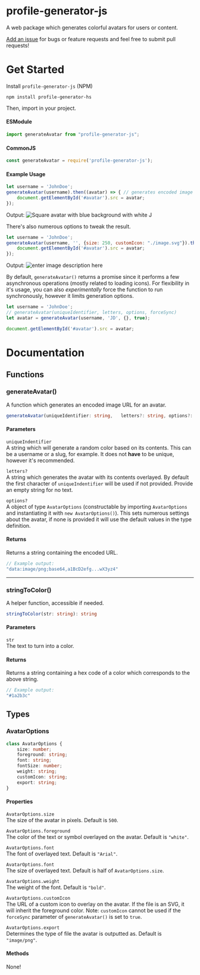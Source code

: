 
# profile-generator-js
A web package which generates colorful avatars for users or content.

[Add an issue](https://github.com/devmaxcat/profile-generator-js/issues) for bugs or feature requests and feel free to submit pull requests!

# Get Started
Install `profile-generator-js` (NPM)
```
npm install profile-generator-hs
```
Then, import in your project.
#### ESModule
```js
import generateAvatar from "profile-generator-js";
```
#### CommonJS
```js
const generateAvatar = require('profile-generator-js');
```


#### Example Usage
```js
let username = 'JohnDoe';
generateAvatar(username).then((avatar) => { // generates encoded image URL.
	document.getElementById('#avatar').src = avatar;
}); 
```
Output:
![Square avatar with blue background with white J](https://lh3.googleusercontent.com/pw/AP1GczP6EfSC1Hj8SEo2MotvtL_gWp84_C-sxCjoNBRmEimM-RcFofOvI5w68ccCgAG6A-vz4C0oUzEwGipfdckE7IKn6WD0gI0AT5kjNncAua0YBi8ccBUNmUwf1baDX-EW9J3M4MY3LERs6RajUS-Zp2w=w500-h500-s-no-gm?authuser=0)

There's also numerous options to tweak the result.
```js
let username = 'JohnDoe';
generateAvatar(username, '', {size: 250, customIcon: "./image.svg"}).then((avatar) => { // generates encoded image URL.
	document.getElementById('#avatar').src = avatar;
}); 
```
Output: 
![enter image description here](https://lh3.googleusercontent.com/pw/AP1GczMiPqdFKTgMAAgdNOqBZMxacmT0Firo8OADSbOFoZD8Ens1ApVO8tCimUKm2b7CGa7IBzDB-2rPeIAzRQTB3LDMdJU7AjtiANwgDhxSYRdiwE-KM4lQveNeiF1ijnQtgQ6MtAofW1NNcUCMY-CgQ54=w250-h250-s-no-gm?authuser=0)

By default, `generateAvatar()` returns a promise since it performs a few asynchronous operations (mostly related to loading icons). For flexibility in it's usage, you can also *experimentally* force the function to run synchronously, however it limits generation options.
```js
let username = 'JohnDoe';
// generateAvatar(uniqueIdentifier, letters, options, forceSync)
let avatar = generateAvatar(username, 'JD', {}, true);

document.getElementById('#avatar').src = avatar;
```
# Documentation
## Functions
### generateAvatar()
A function which generates an encoded image URL for an avatar.
```ts
generateAvatar(uniqueIdentifier: string,   letters?: string, options?: AvatarOptions): string
```
#### Parameters
`uniqueIndentifier`  
A string which will generate a random color based on its contents. This can be a username or a slug, for example. It does not **have** to be unique, however it's recommended.

`letters?`  
A string which generates the avatar with its contents overlayed. By default the first character of `uniqueIndentifier` will be used if not provided. Provide an empty string for no text.

`options?`  
A object of type `AvatarOptions` (constructable by importing `AvatarOptions` and instantiating it with `new AvatarOptions()`). This sets numerous settings about the avatar, if none is provided it will use the default values in the type definition.
#### Returns
Returns a string containing the encoded URL.
```js
// Example output:
"data:image/png;base64,a1BcD2efg...wX3yz4"
```
---
### stringToColor()
A helper function, accessible if needed.
```ts
stringToColor(str: string): string
```
#### Parameters
`str`  
The text to turn into a color. 
#### Returns
Returns a string containing a hex code of a color which corresponds to the above string.
```js
// Example output:
"#1a2b3c"
```

## Types
### AvatarOptions
```ts
class AvatarOptions {
	size: number;
	foreground: string;
	font: string;
	fontSize: number;
	weight: string;
	customIcon: string;
	export: string;
}
```
#### Properties
`AvatarOptions.size`    
The size of the avatar in pixels. Default is `500`.

`AvatarOptions.foreground`  
The color of the text or symbol overlayed on the avatar. Default is `"white"`.

`AvatarOptions.font`  
The font of overlayed text. Default is `"Arial"`.

`AvatarOptions.font`  
The size of overlayed text. Default is half of `AvatarOptions.size`.

`AvatarOptions.weight`  
The weight of the font. Default is `"bold"`.

`AvatarOptions.customIcon`  
The URL of a custom icon to overlay on the avatar. If the file is an SVG, it will inherit the foreground color. Note: `customIcon` cannot be used if the `forceSync` parameter of `generateAvatar()` is set to `true`.

`AvatarOptions.export`  
Determines the type of file the avatar is outputted as. Default is `"image/png"`.
#### Methods
None!
